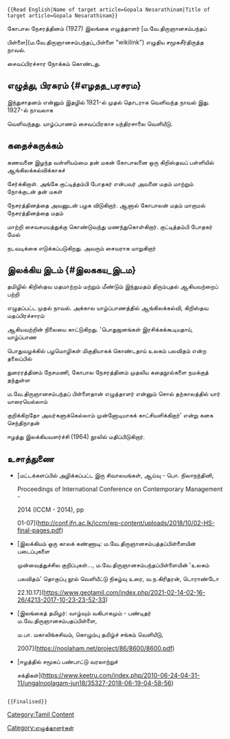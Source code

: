 ```{=mediawiki}
{{Read English|Name of target article=Gopala Nesarathinam|Title of target article=Gopala Nesarathinam}}
```
கோபால நேசரத்தினம் (1927) இலங்கை எழுத்தாளர் [ம.வே.திருஞானசம்பந்தப்
பிள்ளை](ம.வே.திருஞானசம்பந்தப்_பிள்ளை "wikilink") எழுதிய சமூகசீர்திருத்த நாவல்.
சைவப்பிரச்சார நோக்கம் கொண்டது.

## எழுத்து, பிரசுரம் {#எழதத_பரசரம}

இந்துசாதனம் என்னும் இதழில் 1921-ல் முதல் தொடராக வெளிவந்த நாவல் இது. 1927-ல் நாவலாக
வெளிவந்தது. யாழ்ப்பாணம் சைவப்பிரகாச யந்திரசாலை வெளியீடு.

## கதைச்சுருக்கம்

கணவனை இழந்த வள்ளியம்மை தன் மகன் கோபாலனை ஒரு கிறிஸ்தவப் பள்ளியில் ஆங்கிலக்கல்விக்காகச்
சேர்க்கிறாள். அங்கே குட்டித்தம்பி போதகர் என்பவர் அவனை மதம் மாற்றும் நோக்குடன் தன் மகள்
நேசரத்தினத்தை அவனுடன் பழக விடுகிறார். ஆனால் கோபாலன் மதம் மாறாமல் நேசரத்தினத்தை மதம்
மாற்றி சைவசமயத்துக்கு கொண்டுவந்து மணந்துகொள்கிறார். குட்டித்தம்பி போதகர் மேல்
நடவடிக்கை எடுக்கப்படுகிறது. அவரும் சைவராக மாறுகிறார்

## இலக்கிய இடம் {#இலககய_இடம}

தமிழில் கிறிஸ்தவ மதமாற்றம் மற்றும் மீண்டும் இந்துமதம் திரும்புதல் ஆகியவற்றைப் பற்றி
எழுதப்பட்ட முதல் நாவல். அக்கால யாழ்ப்பாணத்தில் ஆங்கிலக்கல்வி, கிறிஸ்தவ மதப்பிரச்சாரம்
ஆகியவற்றின் நிலையை காட்டுகிறது. \'பொதுஜனங்கள் இரசிக்கக்கூடியதாய், யாழ்ப்பாண
பொதுவழக்கில் பழமொழிகள் மிகுதியாகக் கொண்டதாய் உலகம் பலவிதம் என்ற தலைப்பில்
துரைரத்தினம் நேசமணி, கோபால நேசரத்தினம் முதலிய கதைநூல்களை நமக்குத் தந்துள்ள
ம.வே.திருஞானசம்பந்தப் பிள்ளைதான் எழுத்தாளர் என்னும் சொல் தற்காலத்தில் யார் யாரையெல்லாம்
குறிக்கிறதோ அவர்களுக்கெல்லாம் முன்னோடியாகக் காட்சியளிக்கிறார்' என்று கனக செந்திநாதன்
ஈழத்து இலக்கியவளர்ச்சி (1964) நூலில் மதிப்பிடுகிறார்.

## உசாத்துணை

-   [மட்டக்களப்பில் அழிக்கப்பட்ட இரு சிவாலயங்கள், ஆய்வு - பொ. நிலாநந்தினி,
    Proceedings of International Conference on Contemporary Management -
    2014 (ICCM - 2014), pp
    01-07](http://conf.jfn.ac.lk/iccm/wp-content/uploads/2018/10/02-HS-final-pages.pdf)
-   [இலக்கியம் ஒரு காலக் கண்ணாடி: ம.வே.திருஞானசம்பத்தப்பிள்ளையின் படைப்புகளை
    முன்வைத்துச்சில குறிப்புகள்\..., ம.வே.திருஞானசம்பந்தப்பிள்ளையின் \'உலகம்
    பலவிதம்\' தொகுப்பு நூல் வெளியீட்டு நிகழ்வு உரை, வ.ந.கிரிதரன், டொராண்டோ
    22.10.17](https://www.geotamil.com/index.php/2021-02-14-02-16-26/4213-2017-10-23-23-52-33)
-   [இலங்கைத் தமிழர்: வாழ்வும் வகிபாகமும் - பண்டிதர் ம.வே.திருஞானசம்பதப்பிள்ளை,
    ம.பா. மகாலிங்கசிவம், கொழும்பு தமிழ்ச் சங்கம் வெளியீடு,
    2007](https://noolaham.net/project/86/8600/8600.pdf)
-   [ஈழத்தில் சமூகப் பண்பாட்டு வரலாற்றுச்
    சக்திகள்](https://www.keetru.com/index.php/2010-06-24-04-31-11/ungalnoolagam-jun18/35327-2018-06-19-04-58-56)

```{=mediawiki}
{{Finalised}}
```
[Category:Tamil Content](Category:Tamil_Content "wikilink")
[Category:எழுத்தாளர்கள்](Category:எழுத்தாளர்கள் "wikilink")
